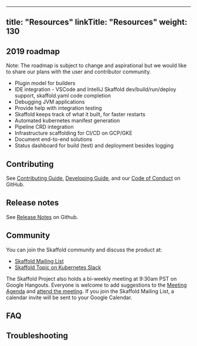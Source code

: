 
---
title: "Resources"
linkTitle: "Resources"
weight: 130
---

## 2019 roadmap

Note: The roadmap is subject to change and aspirational but we would like to share our plans with the user and contributor community.

* Plugin model for builders
* IDE integration - VSCode and IntelliJ Skaffold dev/build/run/deploy support, skaffold.yaml code completion
* Debugging JVM applications
* Provide help with integration testing
* Skaffold keeps track of what it built, for faster restarts
* Automated kubernetes manifest generation
* Pipeline CRD integration
* Infrastructure scaffolding for CI/CD on GCP/GKE
* Document end-to-end solutions
* Status dashboard for build (test) and deployment besides logging 


## Contributing

See [Contributing Guide](https://github.com/GoogleContainerTools/skaffold/blob/master/CONTRIBUTING.md),
[Developing Guide](https://github.com/GoogleContainerTools/skaffold/blob/master/DEVELOPMENT.md),
and our [Code of Conduct](https://github.com/GoogleContainerTools/skaffold/blob/master/code-of-conduct.md)
on GitHub.

## Release notes

See [Release Notes](https://github.com/GoogleContainerTools/skaffold/blob/master/CHANGELOG.md) on Github.

## Community

You can join the Skaffold community and discuss the product at:

* [Skaffold Mailing List](https://groups.google.com/forum/#!forum/skaffold-users)
* [Skaffold Topic on Kubernetes Slack](https://kubernetes.slack.com/messages/CABQMSZA6/)

The Skaffold Project also holds a bi-weekly meeting at 9:30am PST on Google
Hangouts. Everyone is welcome to add suggestions to the [Meeting Agenda](https://docs.google.com/document/d/1mnCC_fAI3pmg3Vb2nMJyPk8Qtjjuapw_BTyqI_dX7sk/edit)
and [attend the meeting](https://hangouts.google.com/hangouts/_/google.com/skaffold).
If you join the Skaffold Mailing List, a calendar invite will be sent to your Google
Calendar.

## FAQ

## Troubleshooting
